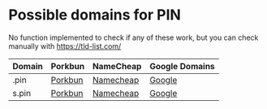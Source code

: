 # Possible domains for PIN

No function implemented to check if any of these work, but you can check manually with https://tld-list.com/

| Domain | Porkbun | NameCheap | Google Domains |
|---|---|---|---|
| .pin | [Porkbun](https://porkbun.com/checkout/search?prb=e814663da1&tlds=&idnLanguage=&search=search&q=.pin) | [Namecheap](https://www.namecheap.com/domains/registration/results/?domain=.pin) | [Google](https://domains.google.com/registrar/search?searchTerm=.pin) |
| s.pin | [Porkbun](https://porkbun.com/checkout/search?prb=e814663da1&tlds=&idnLanguage=&search=search&q=s.pin) | [Namecheap](https://www.namecheap.com/domains/registration/results/?domain=s.pin) | [Google](https://domains.google.com/registrar/search?searchTerm=s.pin) |
